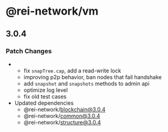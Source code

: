 # @rei-network/vm

## 3.0.4

### Patch Changes

- - fix `snapTree.cap`, add a read-write lock
  - improving p2p behavior, ban nodes that fail handshake
  - add `snapshot` and `snapshots` methods to admin api
  - optimize log level
  - fix old test cases
- Updated dependencies
  - @rei-network/blockchain@3.0.4
  - @rei-network/common@3.0.4
  - @rei-network/structure@3.0.4
